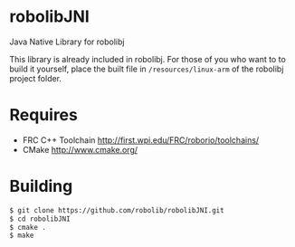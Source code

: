 robolibJNI
===

Java Native Library for robolibj

This library is already included in robolibj. For those of you who want to
to build it yourself, place the built file in `/resources/linux-arm` of the
robolibj project folder.

Requires
=
 * FRC C++ Toolchain http://first.wpi.edu/FRC/roborio/toolchains/
 * CMake http://www.cmake.org/

Building
=
```bash
$ git clone https://github.com/robolib/robolibJNI.git
$ cd robolibJNI
$ cmake .
$ make
```

